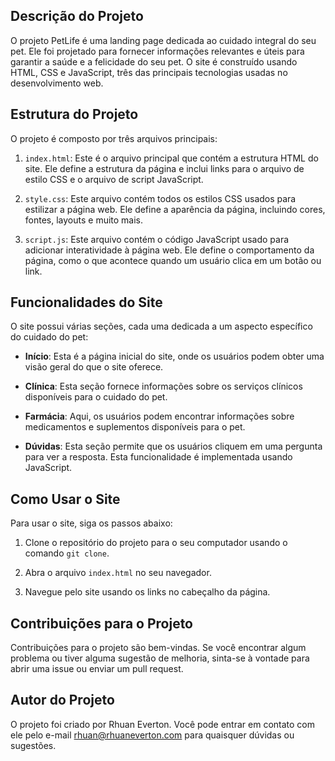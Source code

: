 ## Descrição do Projeto

O projeto PetLife é uma landing page dedicada ao cuidado integral do seu pet. Ele foi projetado para fornecer informações relevantes e úteis para garantir a saúde e a felicidade do seu pet. O site é construído usando HTML, CSS e JavaScript, três das principais tecnologias usadas no desenvolvimento web.

## Estrutura do Projeto

O projeto é composto por três arquivos principais:

1. `index.html`: Este é o arquivo principal que contém a estrutura HTML do site. Ele define a estrutura da página e inclui links para o arquivo de estilo CSS e o arquivo de script JavaScript.

2. `style.css`: Este arquivo contém todos os estilos CSS usados para estilizar a página web. Ele define a aparência da página, incluindo cores, fontes, layouts e muito mais.

3. `script.js`: Este arquivo contém o código JavaScript usado para adicionar interatividade à página web. Ele define o comportamento da página, como o que acontece quando um usuário clica em um botão ou link.

## Funcionalidades do Site

O site possui várias seções, cada uma dedicada a um aspecto específico do cuidado do pet:

- **Início**: Esta é a página inicial do site, onde os usuários podem obter uma visão geral do que o site oferece.

- **Clínica**: Esta seção fornece informações sobre os serviços clínicos disponíveis para o cuidado do pet.

- **Farmácia**: Aqui, os usuários podem encontrar informações sobre medicamentos e suplementos disponíveis para o pet.

- **Dúvidas**: Esta seção permite que os usuários cliquem em uma pergunta para ver a resposta. Esta funcionalidade é implementada usando JavaScript.

## Como Usar o Site

Para usar o site, siga os passos abaixo:

1. Clone o repositório do projeto para o seu computador usando o comando `git clone`.

2. Abra o arquivo `index.html` no seu navegador.

3. Navegue pelo site usando os links no cabeçalho da página.

## Contribuições para o Projeto

Contribuições para o projeto são bem-vindas. Se você encontrar algum problema ou tiver alguma sugestão de melhoria, sinta-se à vontade para abrir uma issue ou enviar um pull request.

## Autor do Projeto

O projeto foi criado por Rhuan Everton. Você pode entrar em contato com ele pelo e-mail rhuan@rhuaneverton.com para quaisquer dúvidas ou sugestões.
